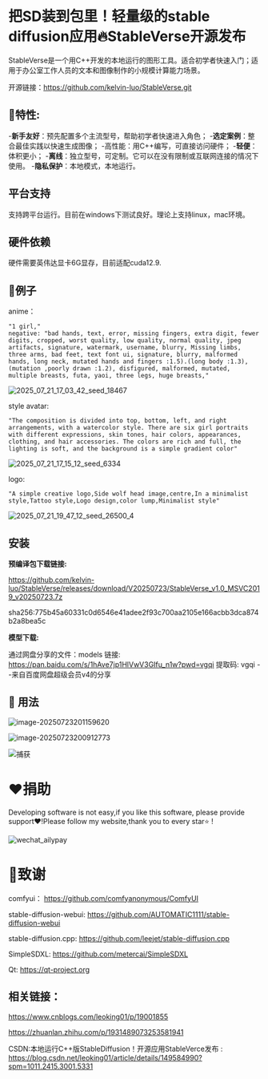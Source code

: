# 把SD装到包里！轻量级的stable diffusion应用:fire:StableVerse开源发布



StableVerse是一个用C++开发的本地运行的图形工具。适合初学者快速入门；适用于办公室工作人员的文本和图像制作的小规模计算能力场景。

开源链接：https://github.com/kelvin-luo/StableVerse.git



## :rocket:特性:

-**新手友好**：预先配置多个主流型号，帮助初学者快速进入角色；
-**选定案例**：整合最佳实践以快速生成图像；
-高性能：用C++编写，可直接访问硬件；
-**轻便**：体积更小；
-**离线**：独立型号，可定制。它可以在没有限制或互联网连接的情况下使用。
-**隐私保护**：本地模式，本地运行。



## 平台支持

支持跨平台运行。目前在windows下测试良好。理论上支持linux，mac环境。 



## 硬件依赖

硬件需要英伟达显卡6G显存，目前适配cuda12.9.



## :tada:例子

anime：

```
"1 girl," 
negative: "bad hands, text, error, missing fingers, extra digit, fewer digits, cropped, worst quality, low quality, normal quality, jpeg artifacts, signature, watermark, username, blurry, Missing limbs, three arms, bad feet, text font ui, signature, blurry, malformed hands, long neck, mutated hands and fingers :1.5).(long body :1.3),(mutation ,poorly drawn :1.2), disfigured, malformed, mutated, multiple breasts, futa, yaoi, three legs, huge breasts,"
```

![2025_07_21_17_03_42_seed_18467](assets/2025_07_23_11_18_16_seed_18467.jpg)

style avatar:

```shell
"The composition is divided into top, bottom, left, and right arrangements, with a watercolor style. There are six girl portraits with different expressions, skin tones, hair colors, appearances, clothing, and hair accessories. The colors are rich and full, the lighting is soft, and the background is a simple gradient color" 
```

![2025_07_21_17_15_12_seed_6334](assets/250723_162712_seed_19169_2.jpg)

logo:

```shell
"A simple creative logo,Side wolf head image,centre,In a minimalist style,Tattoo style,Logo design,color lump,Minimalist style"
```

![2025_07_21_19_47_12_seed_26500_4](assets/250723_143755_seed_6334.png)



## 安装

**预编译包下载链接:**

https://github.com/kelvin-luo/StableVerse/releases/download/V20250723/StableVerse_v1.0_MSVC2019_v20250723.7z

sha256:775b45a60331c0d6546e41adee2f93c700aa2105e166acbb3dca874b2a8bea5c

**模型下载:**

通过网盘分享的文件：models
链接: https://pan.baidu.com/s/1hAve7jp1HlVwV3GIfu_n1w?pwd=vgqi 提取码: vgqi 
--来自百度网盘超级会员v4的分享



## :pushpin: 用法

![image-20250723201159620](assets/image-20250723201159620.png)

![image-20250723200912773](assets/image-20250723200912773.png)

![捕获](assets/捕获.JPG)





# ❤捐助

Developing software is not easy,if you like this software, please provide support❤️!Please follow my website,thank you to every star⭐ !

![wechat_ailypay](E:\_SourceForge\proj_qSD\StableVerse\resource\icon\wechat_ailypay.jpg)



# :revolving_hearts:致谢

comfyui： https://github.com/comfyanonymous/ComfyUI

stable-diffusion-webui: https://github.com/AUTOMATIC1111/stable-diffusion-webui

stable-diffusion.cpp: https://github.com/leejet/stable-diffusion.cpp

SimpleSDXL: https://github.com/metercai/SimpleSDXL

Qt: https://qt-project.org



## 相关链接：

https://www.cnblogs.com/leoking01/p/19001855

https://zhuanlan.zhihu.com/p/1931489073253581941

CSDN:本地运行C++版StableDiffusion！开源应用StableVerce发布 : https://blog.csdn.net/leoking01/article/details/149584990?spm=1011.2415.3001.5331





